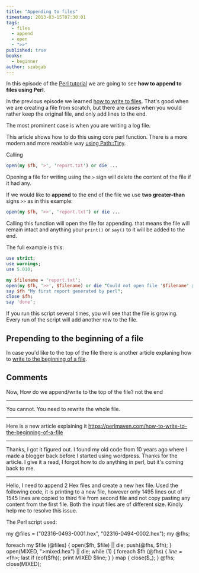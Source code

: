 ```yaml
---
title: "Appending to files"
timestamp: 2013-03-15T07:30:01
tags:
  - files
  - append
  - open
  - ">>"
published: true
books:
  - beginner
author: szabgab
---
```



In this episode of the [Perl tutorial](/perl-tutorial) we are going to see <b>how to append to files using Perl</b>.

In the previous episode we learned [how to write to files](/writing-to-files-with-perl).
That's good when we are creating a file from scratch, but there are cases when you would rather keep the original file,
and only add lines to the end.

The most prominent case is when you are writing a log file.


This article shows how to do this using core perl function. There is a more modern and more readable
way [using Path::Tiny](/use-path-tiny-to-read-and-write-file).


Calling

```perl
open(my $fh, '>', 'report.txt') or die ...
```

Opening a file for writing using the `>` sign will delete the content of the file if it had any.

If we would like to <b>append</b> to the end of the file we use <b>two greater-than</b> signs `>>` as in this example:

```perl
open(my $fh, '>>', 'report.txt') or die ...
```

Calling this function will open the file for appending. that means the file will remain intact
and anything your `print()` or `say()` to it will be added to the end.

The full example is this:

```perl
use strict;
use warnings;
use 5.010;

my $filename = 'report.txt';
open(my $fh, '>>', $filename) or die "Could not open file '$filename' $!";
say $fh "My first report generated by perl";
close $fh;
say 'done';
```

If you run this script several times, you will see that the file is growing.
Every run of the script will add another row to the file.

## Prepending to the beginning of a file

In case you'd like to the top of the file there is another article
explaning how to [write to the beginning of a file](/how-to-write-to-the-beginning-of-a-file).

## Comments

Now, How do we append/write to the top of the file? not the end

---
You cannot. You need to rewrite the whole file.

---
Here is a new article explaining it  https://perlmaven.com/how-to-write-to-the-beginning-of-a-file

---
Thanks, I got it figured out. I found my old code from 10 years ago where I made a blogger back before I started using wordpress. Thanks for the article. I give it a read, I forgot how to do anything in perl, but it's coming back to me.

<hr>

Hello, I need to append 2 Hex files and create a new hex file. Used the following code, it is printing to a new file, however only 1495 lines out of 1545 lines are copied to third file from second file and not copy pasting any content from the first file. Both the input files are of different size. Kindly help me to resolve this issue.

The Perl script used:

my @files = ("02316-0493-0001.hex", "02316-0494-0002.hex");
my @fhs;

foreach my $file (@files) {
open($fh, $file) || die;
push(@fhs, $fh);
}
open(MIXED, ">mixed.hex") || die;
while (1) {
foreach $fh (@fhs) {
$line = <$fh>;
last if (eof($fh));
print MIXED $line;
}
}
map { close($_); } @fhs;
close(MIXED);


